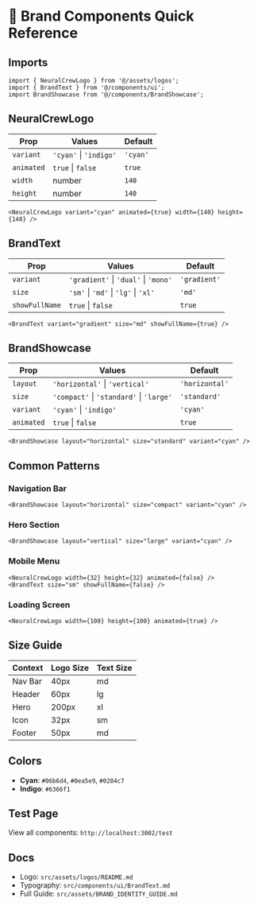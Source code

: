 # 🎨 Brand Components Quick Reference

## Imports

```tsx
import { NeuralCrewLogo } from '@/assets/logos';
import { BrandText } from '@/components/ui';
import BrandShowcase from '@/components/BrandShowcase';
```

## NeuralCrewLogo

| Prop | Values | Default |
|------|--------|---------|
| `variant` | `'cyan'` \| `'indigo'` | `'cyan'` |
| `animated` | `true` \| `false` | `true` |
| `width` | number | `140` |
| `height` | number | `140` |

```tsx
<NeuralCrewLogo variant="cyan" animated={true} width={140} height={140} />
```

## BrandText

| Prop | Values | Default |
|------|--------|---------|
| `variant` | `'gradient'` \| `'dual'` \| `'mono'` | `'gradient'` |
| `size` | `'sm'` \| `'md'` \| `'lg'` \| `'xl'` | `'md'` |
| `showFullName` | `true` \| `false` | `true` |

```tsx
<BrandText variant="gradient" size="md" showFullName={true} />
```

## BrandShowcase

| Prop | Values | Default |
|------|--------|---------|
| `layout` | `'horizontal'` \| `'vertical'` | `'horizontal'` |
| `size` | `'compact'` \| `'standard'` \| `'large'` | `'standard'` |
| `variant` | `'cyan'` \| `'indigo'` | `'cyan'` |
| `animated` | `true` \| `false` | `true` |

```tsx
<BrandShowcase layout="horizontal" size="standard" variant="cyan" />
```

## Common Patterns

### Navigation Bar
```tsx
<BrandShowcase layout="horizontal" size="compact" variant="cyan" />
```

### Hero Section
```tsx
<BrandShowcase layout="vertical" size="large" variant="cyan" />
```

### Mobile Menu
```tsx
<NeuralCrewLogo width={32} height={32} animated={false} />
<BrandText size="sm" showFullName={false} />
```

### Loading Screen
```tsx
<NeuralCrewLogo width={100} height={100} animated={true} />
```

## Size Guide

| Context | Logo Size | Text Size |
|---------|-----------|-----------|
| Nav Bar | 40px | md |
| Header | 60px | lg |
| Hero | 200px | xl |
| Icon | 32px | sm |
| Footer | 50px | md |

## Colors

- **Cyan**: `#06b6d4`, `#0ea5e9`, `#0284c7`
- **Indigo**: `#6366f1`

## Test Page

View all components: `http://localhost:3002/test`

## Docs

- Logo: `src/assets/logos/README.md`
- Typography: `src/components/ui/BrandText.md`
- Full Guide: `src/assets/BRAND_IDENTITY_GUIDE.md`



